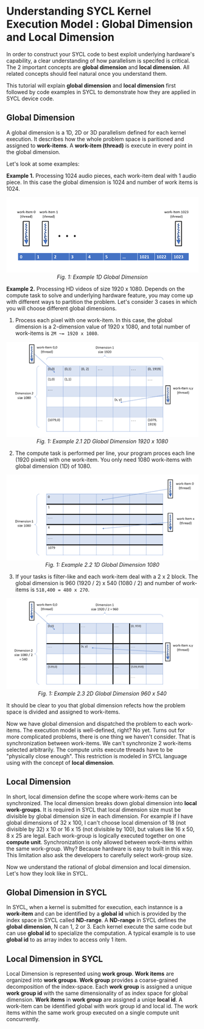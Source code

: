 # Understanding SYCL Kernel Execution Model : Global Dimension and Local Dimension

In order to construct your SYCL code to best exploit underlying hardware's capability, a clear understanding of how parallelism is specifed is critical. The 2 important concepts are **global dimension** and **local dimension**. All related concepts should feel natural once you understand them.  

This tutorial will explain **global dimension** and **local dimension** first followed by code examples in SYCL to demonstrate how they are applied in SYCL device code.

## Global Dimension
A global dimension is a 1D, 2D or 3D parallelism defined for each kernel execution. It describes how the whole problem space is paritioned and assigned to **work-items**. A **work-item (thread)** is execute in every point in the global dimension. 

Let's look at some examples:  

**Example 1.** Processing 1024 audio pieces, each work-item deal with 1 audio piece. In this case the global dimension is 1024 and number of work items is 1024.

<p align="center"> 
<img src="1_d_global_dimension.png?raw=true"/> <br>
<em>Fig. 1: Example 1D Global Dimension</em>
</p>


**Example 2.** Processing HD videos of size 1920 x 1080. Depends on the compute task to solve and underlying hardware feature, you may come up with different ways to partition the problem. Let's consider 3 cases in which you will choose different global dimensions. 
  1. Process each pixel with one work-item. In this case, the global dimension is a 2-dimension value of 1920 x 1080, and total number of work-items is `2M ~= 1920 x 1080`. 

<p align="center"> 
<img src="2d_example1.png?raw=true"/> <br>
<em>Fig. 1: Example 2.1 2D Global Dimension 1920 x 1080</em>
</p>
  
  2. The compute task is performed per line, your program proces each line (1920 pixels) with one work-item. You only need 1080 work-items with global dimension (1D) of 1080.

<p align="center"> 
<img src="2d_example2.png?raw=true"/> <br>
<em>Fig. 1: Example 2.2 1D Global Dimension 1080</em>
</p>
  
  3. If your tasks is filter-like and each work-item deal with a 2 x 2 block. The global dimension is 960 (1920 / 2) x 540 (1080 / 2) and number of work-items is `518,400 = 480 x 270`.

<p align="center"> 
<img src="2d_example3.png?raw=true"/> <br>
<em>Fig. 1: Example 2.3 2D Global Dimension 960 x 540</em>
</p>

It should be clear to you that global dimension refects how the problem space is divided and assigned to work-items. 

Now we have global dimension and dispatched the problem to each work-items. The execution model is well-defined, right? No yet. Turns out for more complicated problems, there is one thing we haven't consider. That is synchronization between work-items. We can't synchronize 2 work-items selected arbitrarily. The compute units execute threads have to be "physically close enough". This restriction is modeled in SYCL language using with the concept of **local dimension**.

## Local Dimension

In short, local dimension define the scope where work-items can be synchronized. The local dimension breaks down global dimension into **local work-groups**. It is required in SYCL that local dimension size must be divisible by global dimension size in each dimension. For example if I have global dimensions of 32 x 100, I can't choose local  dimension of 18 (not divisible by 32) x 10 or 16 x 15 (not divisible by 100), but values like 16 x 50, 8 x 25 are legal. Each work-group is logically executed together on one **compute unit**. Synchronization is only allowed between work-items within the same work-group. Why? Because hardware is easy to built in this way. This limitation also ask the developers to carefully select work-group size. 

Now we understand the rational of global dimension and local dimension. Let's how they look like in SYCL.

## Global Dimension in SYCL
In SYCL, when a kernel is submitted for execution, each instannce is a **work-item** and can be identified by a **global id** which is provided by the index space in SYCL called **ND-range**. A **ND-range** in SYCL defines the **global dimension**, N can 1, 2 or 3. Each kernel execute the same code but can use **global id** to specialize the computation. A typical example is to use **global id** to as array index to access only 1 item. 

## Local Dimension in SYCL
Local Dimension is represented using **work group**. **Work items** are organized into **work groups**. **Work group** provides a coarse-grained decomposition of the index-space. Each **work group** is assigned a unique **work group id** with the same dimensionality of as index space for global dimension. **Work items** in **work group** are assigned a uniqe **local id**. A work-item can be identified global with work group id and local id. The work items within the same work group executed on a single compute unit concurrently. 
